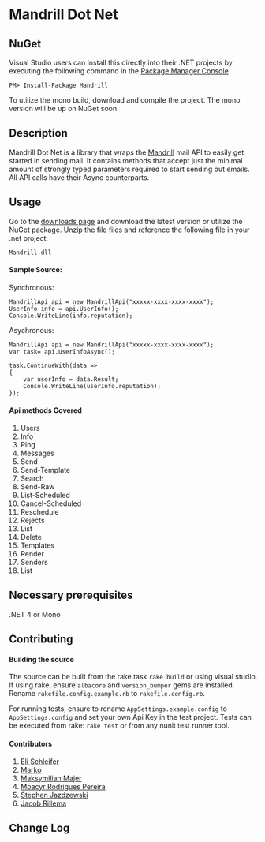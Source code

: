 # Mandrill Dot Net

## NuGet

Visual Studio users can install this directly into their .NET projects by executing the following command in the [Package Manager Console](http://docs.nuget.org/docs/start-here/using-the-package-manager-console)

    PM> Install-Package Mandrill

To utilize the mono build, download and compile the project. The mono version will be up on NuGet soon.

## Description

Mandrill Dot Net is a library that wraps the [Mandrill](http://mandrill.com/) mail API to easily get started in sending mail. It contains methods that
accept just the minimal amount of strongly typed parameters required to start sending out emails. All API calls have their Async counterparts.

## Usage

Go to the [downloads page](https://github.com/shawnmclean/Mandrill-dotnet/downloads) and download the latest version or utilize the NuGet package.
Unzip the file files and reference the following file in your .net project:

	Mandrill.dll

#### Sample Source:

Synchronous:

    MandrillApi api = new MandrillApi("xxxxx-xxxx-xxxx-xxxx");
    UserInfo info = api.UserInfo();
    Console.WriteLine(info.reputation);

Asychronous:

    MandrillApi api = new MandrillApi("xxxxx-xxxx-xxxx-xxxx");
    var task= api.UserInfoAsync();

    task.ContinueWith(data =>
    {
        var userInfo = data.Result;
        Console.WriteLine(userInfo.reputation);
    });

#### Api methods Covered

 1. Users
   1. Info
   2. Ping
 2. Messages
   1. Send
   2. Send-Template
   3. Search
   4. Send-Raw
   5. List-Scheduled
   6. Cancel-Scheduled
   7. Reschedule
 3. Rejects
   1. List
   2. Delete
 4. Templates
   1. Render
 5. Senders
   1. List
	
## Necessary prerequisites

.NET 4 or Mono

## Contributing

#### Building the source

The source can be built from the rake task `rake build` or using visual studio. If using rake, ensure `albacore`
and `version_bumper` gems are installed. Rename `rakefile.config.example.rb` to `rakefile.config.rb`. 

For running tests, ensure to rename `AppSettings.example.config` to `AppSettings.config` and 
set your own Api Key in the test project. Tests can be executed from rake: `rake test` or from any nunit test runner
tool.

#### Contributors

  1. [Eli Schleifer](https://github.com/EliSchleifer)
  2. [Marko](https://github.com/markokristian)
  3. [Maksymilian Majer](https://github.com/maksymilian-majer)
  4. [Moacyr Rodrigues Pereira](https://github.com/moacyr)
  5. [Stephen Jazdzewski](https://github.com/jazd)
  6. [Jacob Rillema](https://github.com/rillemjg)

## Change Log

